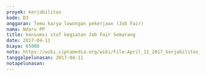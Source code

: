 ```yaml
---
proyek: kerjabilitas
kode: D3
anggaran: Temu karya lowongan pekerjaan (Job Fair)
nama: Ndaru PP
title: konsumsi staf kegiatan Job Fair Semarang
date: 2017-04-11
biaya: 65000
nota: https://wiki.ciptamedia.org/wiki/File:April_11_2017_kerjabilitas_D3_beli_snack_ndaru736.jpg
tanggalpelunasan: 2017-04-11
notapelunasan:
---
```

